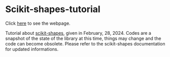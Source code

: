 Scikit-shapes-tutorial
======================

Click [here](https://louis-pujol.github.io/scikit-shapes-tutorial/index.html) to see the webpage.

Tutorial about [scikit-shapes](http://github.com/scikit-shapes/scikit-shapes), given in February, 28, 2024. Codes are a snapshot of the state of the library at this time, things may change and the code can become obsolete. Please refer to the scikit-shapes documentation for updated informations.
